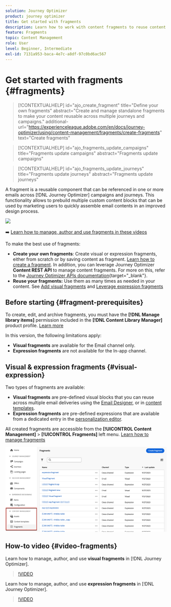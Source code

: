 ```yaml
---
solution: Journey Optimizer
product: journey optimizer
title: Get started with fragments
description: Learn how to work with content fragments to reuse content in Journey Optimizer campaigns and journeys
feature: Fragments
topic: Content Management
role: User
level: Beginner, Intermediate
exl-id: 7131a953-baca-4e7c-a8df-97c0bd6ac567
---
```

# Get started with fragments {#fragments}
 
>[!CONTEXTUALHELP]
>id="ajo_create_fragment"
>title="Define your own fragments"
>abstract="Create and manage standalone fragments to make your content reusable across multiple journeys and campaigns."
>additional-url="https://experienceleague.adobe.com/en/docs/journey-optimizer/using/content-management/fragments/create-fragments" text="Create fragments"

>[!CONTEXTUALHELP]
>id="ajo_fragments_update_campaigns"
>title="Fragments update campaigns"
>abstract="Fragments update campaigns"

>[!CONTEXTUALHELP]
>id="ajo_fragments_update_journeys"
>title="Fragments update journeys"
>abstract="Fragments update journeys"

A fragment is a reusable component that can be referenced in one or more emails across [!DNL Journey Optimizer] campaigns and journeys. This functionality allows to prebuild multiple custom content blocks that can be used by marketing users to quickly assemble email contents in an improved design process.

![](../rn/assets/do-not-localize/fragments.gif)

➡️ [Learn how to manage, author and use fragments in these videos](#video-fragments)

To make the best use of fragments:

* **Create your own fragments**: Create visual or expression fragments, either from scratch or by saving content as fragment. [Learn how to create a fragment](#create-fragments). In addition, you can leverage Journey Optimizer **Content REST API** to manage content fragments. For more on this, refer to the [Journey Optimizer APIs documentation](https://developer.adobe.com/journey-optimizer-apis/references/content/){target="_blank"}.
* **Reuse your fragments:** Use them as many times as needed in your content. See [Add visual fragments](../email/use-visual-fragments.md) and [Leverage expression fragments](../personalization/use-expression-fragments.md)

## Before starting {#fragment-prerequisites}

To create, edit, and archive fragments, you must have the **[!DNL Manage library items]** permission included in the **[!DNL Content Library Manager]** product profile. [Learn more](../administration/ootb-product-profiles.md#content-library-manager)

In this version, the following limitations apply:

* **Visual fragments** are available for the Email channel only.
* **Expression fragments** are not available for the In-app channel.

## Visual & expression fragments {#visual-expression}

Two types of fragments are available:

* **Visual fragments** are pre-defined visual blocks that you can reuse across multiple email deliveries using the [Email Designer](../email/get-started-email-design.md), or in [content templates](../email/use-email-templates.md).
* **Expression fragments** are pre-defined expressions that are available from a dedicated entry in the [personalization editor](../personalization/personalization-build-expressions.md).

All created fragments are accessible from the **[!UICONTROL Content Management]** > **[!UICONTROL Fragments]**  left menu. [Learn how to manage fragments](../content-management/manage-fragments.md)

![](assets/fragment-list.png)

## How-to video {#video-fragments}

Learn how to manage, author, and use **visual fragments** in [!DNL Journey Optimizer].

>[!VIDEO](https://video.tv.adobe.com/v/3419932/?quality=12)

Learn how to manage, author, and use **expression fragments** in [!DNL Journey Optimizer].

>[!VIDEO](https://video.tv.adobe.com/v/3424587/?quality=12)
